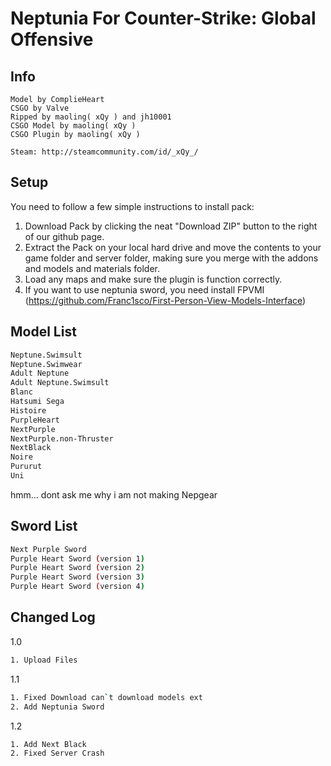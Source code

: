 # Neptunia For Counter-Strike: Global Offensive

## Info

	Model by ComplieHeart
	CSGO by Valve
	Ripped by maoling( xQy ) and jh10001
	CSGO Model by maoling( xQy )
	CSGO Plugin by maoling( xQy ) 

	Steam: http://steamcommunity.com/id/_xQy_/


## Setup

You need to follow a few simple instructions to install pack:

1. Download Pack by clicking the neat "Download ZIP" button to the right of our github page.
2. Extract the Pack on your local hard drive and move the contents to your game folder and server folder, making sure you merge with the addons and models and materials folder.
3. Load any maps and make sure the plugin is function correctly.
4. If you want to use neptunia sword, you need install FPVMI (https://github.com/Franc1sco/First-Person-View-Models-Interface)


## Model List

```bash
Neptune.Swimsult
Neptune.Swimwear
Adult Neptune
Adult Neptune.Swimsult
Blanc
Hatsumi Sega
Histoire
PurpleHeart
NextPurple
NextPurple.non-Thruster
NextBlack
Noire
Pururut
Uni
```
hmm... dont ask me why i am not making Nepgear

## Sword List

```bash
Next Purple Sword
Purple Heart Sword (version 1)
Purple Heart Sword (version 2)
Purple Heart Sword (version 3)
Purple Heart Sword (version 4)
```

## Changed Log

1.0
```bash
1. Upload Files
```

1.1
```bash
1. Fixed Download can`t download models ext
2. Add Neptunia Sword
```

1.2
```bash
1. Add Next Black
2. Fixed Server Crash
```